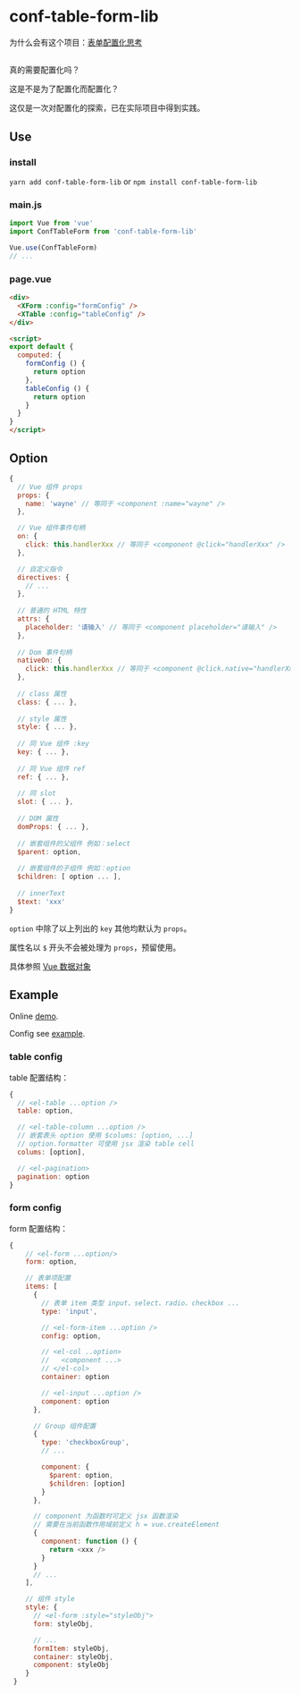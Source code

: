 # conf-table-form-lib

为什么会有这个项目：[表单配置化思考](https://zowiegong.com/posts/Thinking%20about%20configurable%20from.html)


## 

真的需要配置化吗？

这是不是为了配置化而配置化？

这仅是一次对配置化的探索，已在实际项目中得到实践。


## Use

### install
`yarn add conf-table-form-lib` or `npm install conf-table-form-lib`


### main.js

```javascript
import Vue from 'vue'
import ConfTableForm from 'conf-table-form-lib'

Vue.use(ConfTableForm)
// ...
```

### page.vue

```html
<div>
  <XForm :config="formConfig" />
  <XTable :config="tableConfig" />
</div>

<script>
export default {
  computed: {
    formConfig () {
      return option
    },
    tableConfig () {
      return option
    }
  }
}
</script>
```


## Option


```javascript
{
  // Vue 组件 props
  props: {
    name: 'wayne' // 等同于 <component :name="wayne" />
  },

  // Vue 组件事件句柄
  on: {
    click: this.handlerXxx // 等同于 <component @click="handlerXxx" />
  },

  // 自定义指令
  directives: {
    // ...
  },
  
  // 普通的 HTML 特性
  attrs: {
    placeholder: '请输入' // 等同于 <component placeholder="请输入" />
  },
  
  // Dom 事件句柄
  nativeOn: {
    click: this.handlerXxx // 等同于 <component @click.native="handlerXxx" />
  },
  
  // class 属性
  class: { ... },
  
  // style 属性
  style: { ... },
  
  // 同 Vue 组件 :key
  key: { ... },
  
  // 同 Vue 组件 ref
  ref: { ... },
  
  // 同 slot
  slot: { ... },
  
  // DOM 属性
  domProps: { ... },
  
  // 嵌套组件的父组件 例如：select
  $parent: option,
  
  // 嵌套组件的子组件 例如：option
  $children: [ option ... ],
  
  // innerText
  $text: 'xxx'
}
```

`option` 中除了以上列出的 `key` 其他均默认为 `props`。

属性名以 `$` 开头不会被处理为 `props`，预留使用。

具体参照 [Vue 数据对象](https://cn.vuejs.org/v2/guide/render-function.html#%E6%B7%B1%E5%85%A5%E6%95%B0%E6%8D%AE%E5%AF%B9%E8%B1%A1)


## Example

Online [demo](https://maggie-wayne.github.io/conf-table-form-lib/).

Config see [example](https://github.com/maggie-wayne/conf-table-form-lib/tree/master/src/conf).


### table config

table 配置结构：

```javascript
{
  // <el-table ...option />
  table: option,

  // <el-table-column ...option />
  // 嵌套表头 option 使用 $colums: [option, ...]
  // option.formatter 可使用 jsx 渲染 table cell
  colums: [option],

  // <el-pagination>
  pagination: option
}
```


### form config

form 配置结构：

```javascript
{
    // <el-form ...option/>
    form: option,

    // 表单项配置
    items: [
      {
        // 表单 item 类型 input、select、radio、checkbox ...
        type: 'input',

        // <el-form-item ...option />
        config: option,

        // <el-col ..option>
        //   <component ...>
        // </el-col>
        container: option

        // <el-input ...option />
        component: option
      },

      // Group 组件配置
      {
        type: 'checkboxGroup',
        // ...

        component: {
          $parent: option,
          $children: [option]
        }
      },

      // component 为函数时可定义 jsx 函数渲染
      // 需要在当前函数作用域前定义 h = vue.createElement
      {
        component: function () {
          return <xxx />
        }
      }
      // ...
    ],

    // 组件 style
    style: {
      // <el-form :style="styleObj">
      form: styleObj,

      // ...
      formItem: styleObj,
      container: styleObj,
      component: styleObj
    }
 }
```
